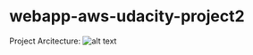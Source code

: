 # webapp-aws-udacity-project2
Project Arcitecture:
![alt text](https://github.com/ghasemel/webapp-aws-udacity-project2/blob/master/ProjectArchitecture.png?raw=true)
